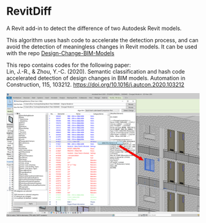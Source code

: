 ﻿# RevitDiff

A Revit add-in to detect the difference of two Autodesk Revit models. 

This algorithm uses hash code to accelerate the detection process, and can avoid the detection of meaningless changes in Revit models. It can be used with the repo [Design-Change-BIM-Models](https://github.com/Zhou-Yucheng/Design-Change-BIM-Models)

This repo contains codes for the following paper:  
Lin, J.-R., & Zhou, Y.-C. (2020). Semantic classification and hash code accelerated detection of design changes in BIM models. Automation in Construction, 115, 103212. https://doi.org/10.1016/j.autcon.2020.103212

![](example.png)

